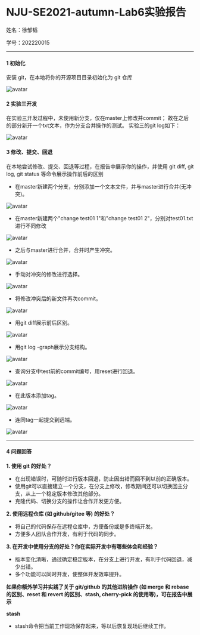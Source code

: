 # NJU-SE2021-autumn-Lab6实验报告

姓名：徐邹韬

学号：202220015

------

#### 1 初始化

安装 git，在本地将你的开源项目目录初始化为 git 仓库

![avatar](ref/01.png)

#### 2 实验三开发

在实验三开发过程中，未使用新分支，仅在master上修改并commit；
故在之后的部分新开一个txt文本，作为分支合并操作的测试。
实验三的git log如下：

![avatar](ref/02.png)


#### 3 修改、提交、回退

在本地尝试修改、提交、回退等过程，在报告中展示你的操作，并使用 git diff, git log, git status 等命令展示操作前后的区别

- 在master新建两个分支，分别添加一个文本文件，并与master进行合并(无冲突)。

![avatar](ref/03.png)

- 在master新建两个"change test01 1"和"change test01 2"，分别对test01.txt进行不同修改

![avatar](ref/04.png)

- 之后与master进行合并，合并时产生冲突。

![avatar](ref/05.png)

- 手动对冲突的修改进行选择。

![avatar](ref/06.png)

- 将修改冲突后的新文件再次commit。

![avatar](ref/07.png)

- 用git diff展示前后区别。

![avatar](ref/08.png)

- 用git log -graph展示分支结构。

![avatar](ref/09.png)

- 查询分支中test前的commit编号，用reset进行回退。

![avatar](ref/10.png)

- 在此版本添加tag。

![avatar](ref/11.png)

- 连同tag一起提交到远端。

![avatar](ref/12.png)

------

#### 4 问题回答

**1. 使用 git 的好处？**

- 在出现错误时，可随时进行版本回退，防止因出错而回不到以前的正确版本。
- 使用git可以直接建立一个分支，在分支上修改，修改期间还可以切换回主分支，从上一个稳定版本修改其他部分。
- 克隆代码、切换分支的操作让合作开发更方便。

**2. 使用远程仓库 (如 github/gitee 等) 的好处？**

- 将自己的代码保存在远程仓库中，方便备份或是多终端开发。
- 方便多人团队合作开发，有利于代码的同步。

**3. 在开发中使用分支的好处？你在实际开发中有哪些体会和经验？**

- 版本变化清晰，通过确定稳定版本，在分支上进行开发，有利于代码回退，减少出错。
- 多个功能可以同时开发，使整体开发效率提升。

**如果你额外学习并实践了关于 git/github 的其他进阶操作 (如 merge 和 rebase 的区别、reset 和 revert 的区别、stash, cherry-pick 的使用等)，可在报告中展示**

**stash**

- stash命令把当前工作现场保存起来，等以后恢复现场后继续工作。
